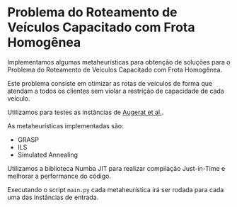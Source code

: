 # Problema do Roteamento de Veículos Capacitado com Frota Homogênea

Implementamos algumas metaheurísticas para obtenção de soluções para o Problema
do Roteamento de Veículos Capacitado com Frota Homogênea.

Este problema consiste em otimizar as rotas de veículos de forma que atendam a
todos os clientes sem violar a restrição de capacidade de cada veículo.

Utilizamos para testes as instâncias de
[Augerat et al.](https://neo.lcc.uma.es/vrp/vrp-instances/capacitated-vrp-instances/).

As metaheurísticas implementadas são:
- GRASP
- ILS
- Simulated Annealing

Utilizamos a biblioteca Numba JIT para realizar compilação Just-in-Time e
melhorar a performance do código.

Executando o script `main.py` cada metaheurística irá ser rodada para cada uma
das instâncias de entrada.
